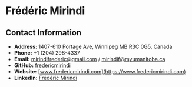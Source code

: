 
# Frédéric Mirindi

## Contact Information
- **Address:** 1407-610 Portage Ave, Winnipeg MB R3C 0G5, Canada
- **Phone:** +1 (204) 298-4337
- **Email:** mirindifrederic@gmail.com / mirindif@myumanitoba.ca
- **GitHub:** [fredericmirindi](https://github.com/fredericmirindi)
- **Website:** [www.fredericmirindi.com](https://www.fredericmirindi.com)
- **LinkedIn:** [Frédéric Mirindi](https://www.linkedin.com/in/fr%C3%A9d%C3%A9ric-mirindi-5bb1b466)
